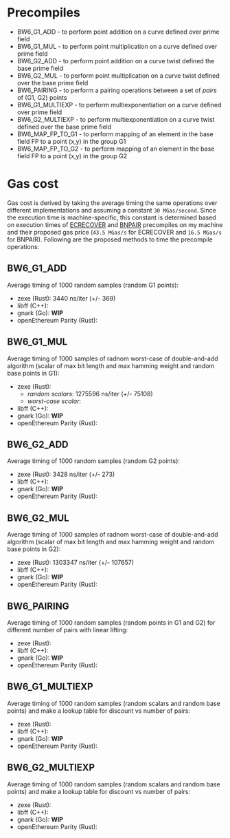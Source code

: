 # Precompiles
- BW6_G1_ADD - to perform point addition on a curve defined over prime field
- BW6_G1_MUL - to perform point multiplication on a curve defined over prime field
- BW6_G2_ADD - to perform point addition on a curve twist defined the base prime field
- BW6_G2_MUL - to perform point multiplication on a curve twist defined over the base prime field
- BW6_PAIRING - to perform a pairing operations between a set of *pairs* of (G1, G2) points
- BW6_G1_MULTIEXP - to perform multiexponentiation on a curve defined over prime field
- BW6_G2_MULTIEXP - to perform multiexponentiation on a curve twist defined over the base prime field
- BW6_MAP_FP_TO_G1 - to perform mapping of an element in the base field FP to a point (x,y) in the group G1
- BW6_MAP_FP_TO_G2 - to perform mapping of an element in the base field FP to a point (x,y) in the group G2

# Gas cost
Gas cost is derived by taking the average timing the same operations over different implementations and assuming a constant `30 MGas/second`. Since the execution time is machine-specific, this constant is determined based on execution times of [ECRECOVER](https://github.com/matter-labs/eip1962/blob/master/run_bn_pairing_estimate.sh) and [BNPAIR](https://github.com/matter-labs/eip1962/blob/master/run_bn_pairing_estimate.sh) precompiles on my machine and their proposed gas price (`43.5 MGas/s` for ECRECOVER and `16.5 MGas/s` for BNPAIR). Following are the proposed methods to time the precompile operations:

## BW6_G1_ADD
Average timing of 1000 random samples (random G1 points):
- zexe (Rust): 3440 ns/iter (+/- 369)
- libff (C++):
- gnark (Go): **WIP**
- openEthereum Parity (Rust):

## BW6_G1_MUL
Average timing of 1000 samples of radnom worst-case of double-and-add algorithm (scalar of max bit length and max hamming weight and random base points in G1):
- zexe (Rust):
    - *random scalars*: 1275596 ns/iter (+/- 75108)
    - *worst-case scalar*:
- libff (C++):
- gnark (Go): **WIP**
- openEthereum Parity (Rust):

## BW6_G2_ADD
Average timing of 1000 random samples (random G2 points):
- zexe (Rust): 3428 ns/iter (+/- 273)
- libff (C++):
- gnark (Go): **WIP**
- openEthereum Parity (Rust):

## BW6_G2_MUL
Average timing of 1000 samples of radnom worst-case of double-and-add algorithm (scalar of max bit length and max hamming weight and random base points in G2):
- zexe (Rust): 1303347 ns/iter (+/- 107657)
- libff (C++):
- gnark (Go): **WIP**
- openEthereum Parity (Rust):

## BW6_PAIRING
Average timing of 1000 random samples (random points in G1 and G2) for different number of pairs with linear lifting:
- zexe (Rust):
- libff (C++):
- gnark (Go): **WIP**
- openEthereum Parity (Rust):

## BW6_G1_MULTIEXP
Average timing of 1000 random samples (random scalars and random base points) and make a lookup table for discount vs number of pairs:
- zexe (Rust):
- libff (C++):
- gnark (Go): **WIP**
- openEthereum Parity (Rust):

## BW6_G2_MULTIEXP
Average timing of 1000 random samples (random scalars and random base points) and make a lookup table for discount vs number of pairs:
- zexe (Rust):
- libff (C++):
- gnark (Go): **WIP**
- openEthereum Parity (Rust):
